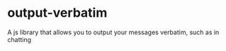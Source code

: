 # output-verbatim
A js library that allows you to output your messages verbatim, such as in chatting
